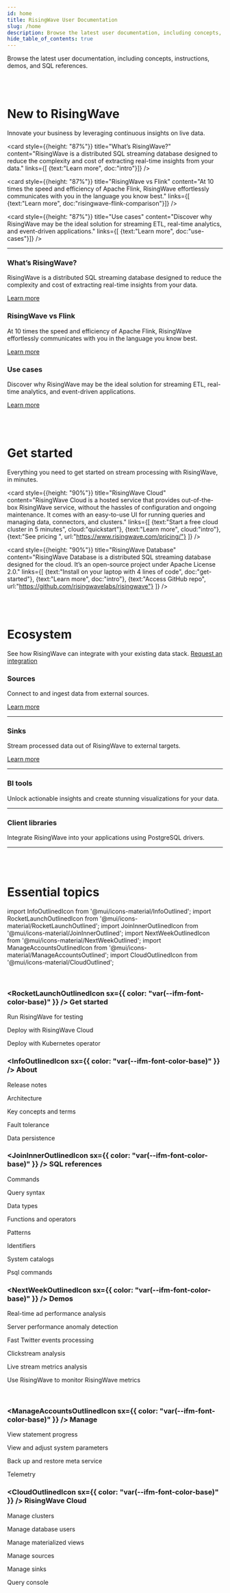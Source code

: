 ```yaml
---
id: home
title: RisingWave User Documentation
slug: /home
description: Browse the latest user documentation, including concepts, instructions, demos, and SQL references.
hide_table_of_contents: true
---
```


Browse the latest user documentation, including concepts, instructions, demos, and SQL references.

<br/><br/>

# New to RisingWave

Innovate your business by leveraging continuous insights on live data.

<grid
 container
 direction="row"
 spacing="15"
 justifyContent="space-between"
 justifyItems="stretch"
 alignItems="stretch">

<grid item xs={12} sm={6} md={4}>

 <card
 style={{height: "87%"}}
 title="What’s RisingWave?"
 content="RisingWave is a distributed SQL streaming database designed to reduce the complexity and cost of extracting real-time insights from your data."
 links={[
 {text:"Learn more", doc:"intro"}]}
 />

</grid>

<grid item xs={12} sm={6} md={4}>

 <card
 style={{height: "87%"}}
 title="RisingWave vs Flink"
 content="At 10 times the speed and efficiency of Apache Flink, RisingWave effortlessly communicates with you in the language you know best."
 links={[
 {text:"Learn more", doc:"risingwave-flink-comparison"}]}
 />
  
</grid>

<grid item xs={12} sm={6} md={4}>

<card
 style={{height: "87%"}}
 title="Use cases"
 content="Discover why RisingWave may be the ideal solution for streaming ETL, real-time analytics, and event-driven applications."
 links={[
 {text:"Learn more", doc:"use-cases"}]}
 />
  
</grid>

</grid>

---

<grid
 container
 direction="row"
 spacing="15"
 justifyContent="space-between"
 justifyItems="stretch"
 alignItems="stretch">

<grid item xs={12} sm={6} md={4}>

### What’s RisingWave?

RisingWave is a distributed SQL streaming database designed to reduce the complexity and cost of extracting real-time insights from your data.

[Learn more](/intro.md)

</grid>

<grid item xs={12} sm={6} md={4}>

### RisingWave vs Flink

At 10 times the speed and efficiency of Apache Flink, RisingWave effortlessly communicates with you in the language you know best.

[Learn more](/risingwave-flink-comparison.md)
  
</grid>

<grid item xs={12} sm={6} md={4}>

### Use cases

Discover why RisingWave may be the ideal solution for streaming ETL, real-time analytics, and event-driven applications.

[Learn more](/use-cases.md)
  
</grid>

</grid>

<br/><br/>

# Get started

Everything you need to get started on stream processing with RisingWave, in minutes.

 <grid
 container
 direction="row"
 spacing="15"
 justifyContent="space-between"
 justifyItems="stretch"
 alignItems="stretch">

<grid item xs={12} sm={6} md={6}>

 <card
 style={{height: "90%"}}
 title="RisingWave Cloud"
 content="RisingWave Cloud is a hosted service that provides out-of-the-box RisingWave service, without the hassles of configuration and ongoing maintenance. It comes with an easy-to-use UI for running queries and managing data, connectors, and clusters."
 links={[
 {text:"Start a free cloud cluster in 5 minutes", cloud:"quickstart"},
 {text:"Learn more", cloud:"intro"},
 {text:"See pricing ", url:"https://www.risingwave.com/pricing/"}
 ]}
 />

</grid>

<grid item xs={12} sm={6} md={6}>

<card
 style={{height: "90%"}}
 title="RisingWave Database"
 content="RisingWave Database is a distributed SQL streaming database designed for the cloud. It’s an open-source project under Apache License 2.0."
 links={[
 {text:"Install on your laptop with 4 lines of code", doc:"get-started"},
 {text:"Learn more", doc:"intro"},
 {text:"Access GitHub repo", url:"https://github.com/risingwavelabs/risingwave"}
 ]}
 />
  
</grid>

</grid>

<br/><br/>

# Ecosystem

See how RisingWave can integrate with your existing data stack. [Request an integration](/ingestion-overview.md)

### Sources

<grid
 container
 direction="row"
 spacing="20"
 justifyContent="space-between"
 justifyItems="stretch"
 alignItems="stretch">

<grid item xs={12} sm={4} md={4}>

Connect to and ingest data from external sources.

[Learn more](/data-ingestion.md)

</grid>

<grid item xs={12} sm={8} md={8}>

---
  
</grid>

</grid>

### Sinks

<grid
 container
 direction="row"
 spacing="20"
 justifyContent="space-between"
 justifyItems="stretch"
 alignItems="stretch">

<grid item xs={12} sm={4} md={4}>

Stream processed data out of RisingWave to external targets.

[Learn more](/data-delivery.md)

</grid>

<grid item xs={12} sm={8} md={8}>

---
  
</grid>

</grid>

### BI tools

<grid
 container
 direction="row"
 spacing="20"
 justifyContent="space-between"
 justifyItems="stretch"
 alignItems="stretch">

<grid item xs={12} sm={4} md={4}>

Unlock actionable insights and create stunning visualizations for your data.

</grid>

<grid item xs={12} sm={8} md={8}>

---
  
</grid>

</grid>

### Client libraries

<grid
 container
 direction="row"
 spacing="20"
 justifyContent="space-between"
 justifyItems="stretch"
 alignItems="stretch">

<grid item xs={12} sm={4} md={4}>

Integrate RisingWave into your applications using PostgreSQL drivers.

</grid>

<grid item xs={12} sm={8} md={8}>

---
  
</grid>

</grid>

<br/><br/>

# Essential topics

import InfoOutlinedIcon from '@mui/icons-material/InfoOutlined';
import RocketLaunchOutlinedIcon from '@mui/icons-material/RocketLaunchOutlined';
import JoinInnerOutlinedIcon from '@mui/icons-material/JoinInnerOutlined';
import NextWeekOutlinedIcon from '@mui/icons-material/NextWeekOutlined';
import ManageAccountsOutlinedIcon from '@mui/icons-material/ManageAccountsOutlined';
import CloudOutlinedIcon from '@mui/icons-material/CloudOutlined';

<br/>

<grid
 container
 direction="row"
 spacing="15"
 justifyContent="flex-start"
 justifyItems="stretch"
 alignItems="stretch">

<grid item xs={6} sm={6} md={3}>

### <RocketLaunchOutlinedIcon sx={{ color: "var(--ifm-font-color-base)" }} /> Get started

Run RisingWave for testing

Deploy with RisingWave Cloud

Deploy with Kubernetes operator
  
</grid>

<grid item xs={6} sm={6} md={3}>

### <InfoOutlinedIcon sx={{ color: "var(--ifm-font-color-base)" }} /> About

Release notes

Architecture

Key concepts and terms

Fault tolerance

Data persistence

</grid>

<grid item xs={6} sm={6} md={3}>

### <JoinInnerOutlinedIcon sx={{ color: "var(--ifm-font-color-base)" }} /> SQL references

Commands

Query syntax

Data types

Functions and operators

Patterns

Identifiers

System catalogs

Psql commands
  
</grid>

<grid item xs={6} sm={6} md={3}>

### <NextWeekOutlinedIcon sx={{ color: "var(--ifm-font-color-base)" }} /> Demos

Real-time ad performance analysis

Server performance anomaly detection

Fast Twitter events processing

Clickstream analysis

Live stream metrics analysis

Use RisingWave to monitor RisingWave metrics

</grid>

</grid>

<br/>

<grid
 container
 direction="row"
 spacing="15"
 justifyContent="flex-start"
 justifyItems="stretch"
 alignItems="stretch">

<grid item xs={6} sm={6} md={3}>

### <ManageAccountsOutlinedIcon sx={{ color: "var(--ifm-font-color-base)" }} /> Manage

View statement progress

View and adjust system parameters

Back up and restore meta service

Telemetry
  
</grid>

<grid item xs={6} sm={6} md={3}>

### <CloudOutlinedIcon sx={{ color: "var(--ifm-font-color-base)" }} /> RisingWave Cloud

Manage clusters

Manage database users

Manage materialized views

Manage sources

Manage sinks

Query console
  
</grid>

</grid>